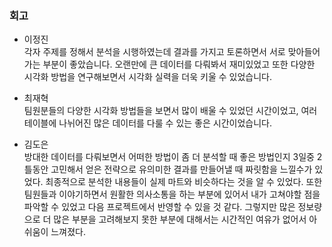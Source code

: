 ### 회고

- 이정진  
각자 주제를 정해서 분석을 시행하였는데 결과를 가지고 토론하면서 서로 맞아들어가는 부분이 좋았습니다.  오랜만에 큰 데이터를 다뤄봐서 재미있었고 또한 다양한 시각화 방법을 연구해보면서 시각화 실력을 더욱 키울 수 있었습니다.
    
- 최재혁  
팀원분들의 다양한 시각화 방법들을 보면서 많이 배울 수 있었던 시간이었고, 여러 테이블에 나뉘어진 많은 데이터를 다룰 수 있는 좋은 시간이었습니다.
    
- 김도은  
방대한 데이터를 다뤄보면서 어떠한 방법이 좀 더 분석할 때 좋은 방법인지 3일중 2틀동안 고민해서 얻은 전략으로 유의미한 결과를 만들어낼 때 짜릿함을 느낄수가 있었다. 최종적으로 분석한 내용들이 실제 마트와 비슷하다는 것을 알 수 있었다. 또한 팀원들과 이야기하면서 원활한 의사소통을 하는 부분에 있어서 내가 고쳐야할 점을 파악할 수 있었고 다음 프로젝트에서 반영할 수 있을 것 같다. 
그렇지만 많은 정보량으로 더 많은 부분을 고려해보지 못한 부분에 대해서는 시간적인 여유가 없어서 아쉬움이 느껴졌다.
